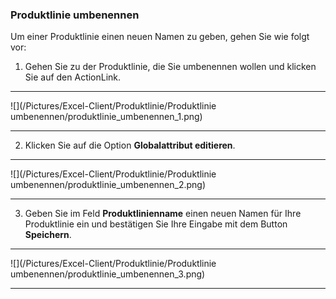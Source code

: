 ### Produktlinie umbenennen

Um einer Produktlinie einen neuen Namen zu geben, gehen Sie wie folgt vor: 

1) Gehen Sie zu der Produktlinie, die Sie umbenennen wollen und klicken Sie auf den ActionLink.  

---
![](/Pictures/Excel-Client/Produktlinie/Produktlinie umbenennen/produktlinie_umbenennen_1.png)  

---

2) Klicken Sie auf die Option **Globalattribut editieren**.  

---
![](/Pictures/Excel-Client/Produktlinie/Produktlinie umbenennen/produktlinie_umbenennen_2.png) 

---

3) Geben Sie im Feld **Produktlinienname** einen neuen Namen für Ihre Produktlinie ein und bestätigen Sie Ihre Eingabe mit dem Button **Speichern**.  

---
![](/Pictures/Excel-Client/Produktlinie/Produktlinie umbenennen/produktlinie_umbenennen_3.png)

---
